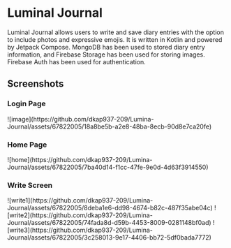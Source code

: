 <h1>Luminal Journal</h1>

Luminal Journal allows users to write and save diary entries with the option to include photos and expressive emojis.
It is written in Kotlin and powered by Jetpack Compose.
MongoDB has been used to stored diary entry information, and Firebase Storage has been used for storing images.
Firebase Auth has been used for authentication.

<h2>Screenshots</h2>
<h3>Login Page</h3>
![image](https://github.com/dkap937-209/Lumina-Journal/assets/67822005/18a8be5b-a2e8-48ba-8ecb-90d8e7ca20fe)

<h3>Home Page</h3>
![home](https://github.com/dkap937-209/Lumina-Journal/assets/67822005/7ba40d14-f1cc-47fe-9e0d-4d63f3914550)


<h3>Write Screen</h3>
![write1](https://github.com/dkap937-209/Lumina-Journal/assets/67822005/8deba1e6-dd98-4674-b82c-487f35abe04c)
![write2](https://github.com/dkap937-209/Lumina-Journal/assets/67822005/74fada8d-d59b-4453-8009-0281148bf0ad)
![write3](https://github.com/dkap937-209/Lumina-Journal/assets/67822005/3c258013-9e17-4406-bb72-5df0bada7772)

